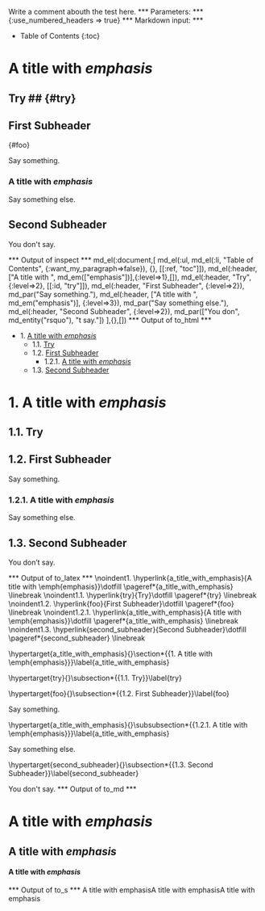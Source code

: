 Write a comment abouth the test here.
*** Parameters: ***
{:use_numbered_headers => true}
*** Markdown input: ***

* Table of Contents
{:toc}

A title with *emphasis*
=======================

## Try ## {#try}

First Subheader
---------------
{#foo}

Say something.

### A title with *emphasis* ###

Say something else.

Second Subheader
--------------

You don't say.

*** Output of inspect ***
md_el(:document,[
    md_el(:ul, md_el(:li, "Table of Contents", {:want_my_paragraph=>false}), {}, [[:ref, "toc"]]),
	md_el(:header,["A title with ", md_em(["emphasis"])],{:level=>1},[]),
	md_el(:header, "Try", {:level=>2}, [[:id, "try"]]),
	md_el(:header, "First Subheader", {:level=>2}),
	md_par("Say something."),
	md_el(:header, ["A title with ", md_em("emphasis")], {:level=>3}),
	md_par("Say something else."),
	md_el(:header, "Second Subheader", {:level=>2}),
	md_par(["You don", md_entity("rsquo"), "t say."])
],{},[])
*** Output of to_html ***
<div class="maruku_toc"><ul><li><span class="maruku_section_number">1. </span><a href="#a_title_with_emphasis">A title with <em>emphasis</em></a><ul><li><span class="maruku_section_number">1.1. </span><a href="#try">Try</a></li><li><span class="maruku_section_number">1.2. </span><a href="#foo">First Subheader</a><ul><li><span class="maruku_section_number">1.2.1. </span><a href="#a_title_with_emphasis">A title with <em>emphasis</em></a></li></ul></li><li><span class="maruku_section_number">1.3. </span><a href="#second_subheader">Second Subheader</a></li></ul></li></ul></div>
<h1 id="a_title_with_emphasis"><span class="maruku_section_number">1. </span>A title with <em>emphasis</em></h1>

<h2 id="try"><span class="maruku_section_number">1.1. </span>Try</h2>

<h2 id="foo"><span class="maruku_section_number">1.2. </span>First Subheader</h2>

<p>Say something.</p>

<h3 id="a_title_with_emphasis"><span class="maruku_section_number">1.2.1. </span>A title with <em>emphasis</em></h3>

<p>Say something else.</p>

<h2 id="second_subheader"><span class="maruku_section_number">1.3. </span>Second Subheader</h2>

<p>You don’t say.</p>
*** Output of to_latex ***
\noindent1. \hyperlink{a_title_with_emphasis}{A title with \emph{emphasis}}\dotfill \pageref*{a_title_with_emphasis} \linebreak
\noindent1.1. \hyperlink{try}{Try}\dotfill \pageref*{try} \linebreak
\noindent1.2. \hyperlink{foo}{First Subheader}\dotfill \pageref*{foo} \linebreak
\noindent1.2.1. \hyperlink{a_title_with_emphasis}{A title with \emph{emphasis}}\dotfill \pageref*{a_title_with_emphasis} \linebreak
\noindent1.3. \hyperlink{second_subheader}{Second Subheader}\dotfill \pageref*{second_subheader} \linebreak


\hypertarget{a_title_with_emphasis}{}\section*{{1. A title with \emph{emphasis}}}\label{a_title_with_emphasis}

\hypertarget{try}{}\subsection*{{1.1. Try}}\label{try}

\hypertarget{foo}{}\subsection*{{1.2. First Subheader}}\label{foo}

Say something.

\hypertarget{a_title_with_emphasis}{}\subsubsection*{{1.2.1. A title with \emph{emphasis}}}\label{a_title_with_emphasis}

Say something else.

\hypertarget{second_subheader}{}\subsection*{{1.3. Second Subheader}}\label{second_subheader}

You don't say.
*** Output of to_md ***
# A title with *emphasis* #

## A title with *emphasis* ##

#### A title with *emphasis* ####
*** Output of to_s ***
A title with emphasisA title with emphasisA title with emphasis
